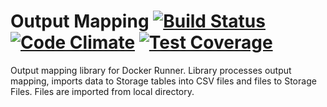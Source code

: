 # Output Mapping [![Build Status](https://travis-ci.org/keboola/output-mapping.svg?branch=master)](https://travis-ci.org/keboola/output-mapping) [![Code Climate](https://codeclimate.com/github/keboola/output-mapping/badges/gpa.svg)](https://codeclimate.com/github/keboola/output-mapping) [![Test Coverage](https://codeclimate.com/github/keboola/output-mapping/badges/coverage.svg)](https://codeclimate.com/github/keboola/output-mapping/coverage)

Output mapping library for Docker Runner. Library processes output mapping, imports data to Storage tables into CSV files and files to Storage Files. Files are imported from local directory.
